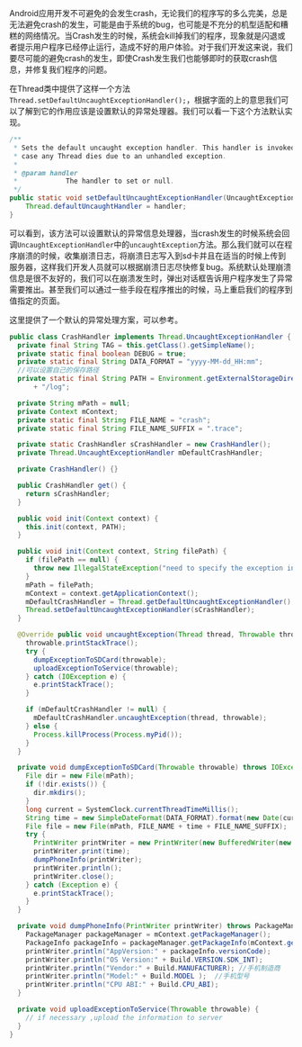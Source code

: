 Android应用开发不可避免的会发生crash，无论我们的程序写的多么完美，总是无法避免crash的发生，可能是由于系统的bug，也可能是不充分的机型适配和糟糕的网络情况。当Crash发生的时候，系统会kill掉我们的程序，现象就是闪退或者提示用户程序已经停止运行，造成不好的用户体验。对于我们开发这来说，我们要尽可能的避免crash的发生，即使Crash发生我们也能够即时的获取crash信息，并修复我们程序的问题。

在Thread类中提供了这样一个方法`Thread.setDefaultUncaughtExceptionHandler();`，根据字面的上的意思我们可以了解到它的作用应该是设置默认的异常处理器。我们可以看一下这个方法默认实现。

```java
/**
 * Sets the default uncaught exception handler. This handler is invoked in
 * case any Thread dies due to an unhandled exception.
 *
 * @param handler
 *            The handler to set or null.
 */
public static void setDefaultUncaughtExceptionHandler(UncaughtExceptionHandler handler) {
    Thread.defaultUncaughtHandler = handler;
}
```

可以看到，该方法可以设置默认的异常信息处理器，当crash发生的时候系统会回调`UncaughtExceptionHandler`中的`uncaughtException`方法。那么我们就可以在程序崩溃的时候，收集崩溃日志，将崩溃日志写入到sd卡并且在适当的时候上传到服务器，这样我们开发人员就可以根据崩溃日志尽快修复bug。系统默认处理崩溃信息是很不友好的，我们可以在崩溃发生时，弹出对话框告诉用户程序发生了异常需要推出。甚至我们可以通过一些手段在程序推出的时候，马上重启我们的程序到值指定的页面。

这里提供了一个默认的异常处理方案，可以参考。

```java
public class CrashHandler implements Thread.UncaughtExceptionHandler {
  private final String TAG = this.getClass().getSimpleName();
  private static final boolean DEBUG = true;
  private static final String DATA_FORMAT = "yyyy-MM-dd_HH:mm";
  //可以设置自己的保存路径
  private static final String PATH = Environment.getExternalStorageDirectory().getAbsolutePath()
      + "/log";

  private String mPath = null;
  private Context mContext;
  private static final String FILE_NAME = "crash";
  private static final String FILE_NAME_SUFFIX = ".trace";

  private static CrashHandler sCrashHandler = new CrashHandler();
  private Thread.UncaughtExceptionHandler mDefaultCrashHandler;

  private CrashHandler() {}

  public CrashHandler get() {
    return sCrashHandler;
  }

  public void init(Context context) {
    this.init(context, PATH);
  }

  public void init(Context context, String filePath) {
    if (filePath == null) {
      throw new IllegalStateException("need to specify the exception information save the path");
    }
    mPath = filePath;
    mContext = context.getApplicationContext();
    mDefaultCrashHandler = Thread.getDefaultUncaughtExceptionHandler();
    Thread.setDefaultUncaughtExceptionHandler(sCrashHandler);
  }

  @Override public void uncaughtException(Thread thread, Throwable throwable) {
    throwable.printStackTrace();
    try {
      dumpExceptionToSDCard(throwable);
      uploadExceptionToService(throwable);
    } catch (IOException e) {
      e.printStackTrace();
    }

    if (mDefaultCrashHandler != null) {
      mDefaultCrashHandler.uncaughtException(thread, throwable);
    } else {
      Process.killProcess(Process.myPid());
    }
  }

  private void dumpExceptionToSDCard(Throwable throwable) throws IOException {
    File dir = new File(mPath);
    if (!dir.exists()) {
      dir.mkdirs();
    }
    long current = SystemClock.currentThreadTimeMillis();
    String time = new SimpleDateFormat(DATA_FORMAT).format(new Date(current));
    File file = new File(mPath, FILE_NAME + time + FILE_NAME_SUFFIX);
    try {
      PrintWriter printWriter = new PrintWriter(new BufferedWriter(new FileWriter(file)));
      printWriter.print(time);
      dumpPhoneInfo(printWriter);
      printWriter.println();
      printWriter.close();
    } catch (Exception e) {
      e.printStackTrace();
    }
  }

  private void dumpPhoneInfo(PrintWriter printWriter) throws PackageManager.NameNotFoundException {
    PackageManager packageManager = mContext.getPackageManager();
    PackageInfo packageInfo = packageManager.getPackageInfo(mContext.getPackageName(), PackageManager.GET_ACTIVITIES);
    printWriter.println("AppVersion:" + packageInfo.versionCode);
    printWriter.println("OS Version:" + Build.VERSION.SDK_INT);
    printWriter.println("Vendor:" + Build.MANUFACTURER); //手机制造商
    printWriter.println("Model:" + Build.MODEL );  //手机型号
    printWriter.println("CPU ABI:" + Build.CPU_ABI);
  }

  private void uploadExceptionToService(Throwable throwable) {
    // if necessary ,upload the information to server
  }
}
```